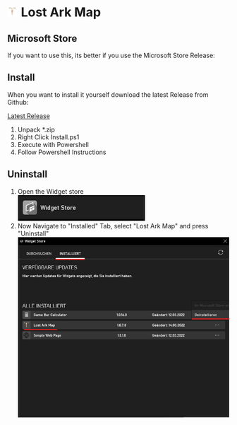 # ![](LostArkMap\Assets\Square44x44Logo.targetsize-24.png) Lost Ark Map

## Microsoft Store

If you want to use this, its better if you use the Microsoft Store Release:



## Install

When you want to install it yourself download the latest Release from Github:

[Latest Release](https://github.com/Allatu/LostArkMap/releases/tag/1.0.14)

1. Unpack *.zip
2. Right Click Install.ps1
3. Execute with Powershell
4. Follow Powershell Instructions

## Uninstall

1. Open the Widget store <br> 
![widgetStore](https://github.com/Allatu/LostArkMap/blob/master/Assets/widgetstore.png) 
2. Now Navigate to "Installed" Tab, select "Lost Ark Map" and press "Uninstall" 
![unintall](https://github.com/Allatu/LostArkMap/blob/master/Assets/uninstall.png)  


